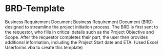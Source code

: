 # BRD-Template
Business Requirement Document
Business Requirement Document (BRD) designed to streamline the project initiation process. The BRD is first sent to the requestor, who fills in critical details such as the Project Objective and Scope. After the requestor completes their part, the user then provides additional information, including the Project Start date and ETA.
(Used Excel Userforms vba to create this template)
